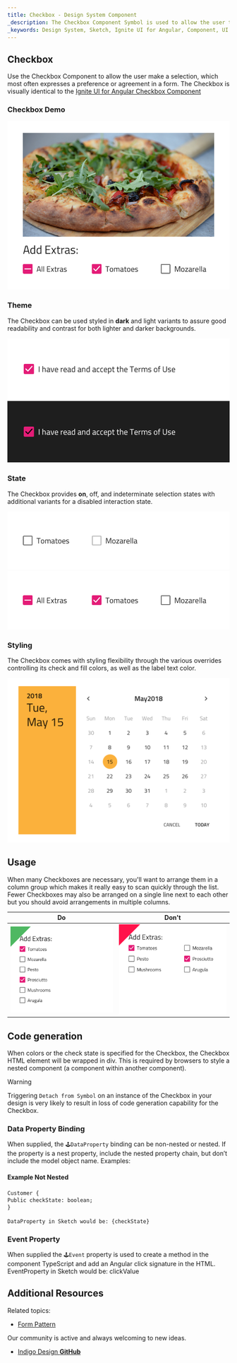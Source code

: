 ```yaml
---
title: Checkbox - Design System Component
_description: The Checkbox Component Symbol is used to allow the user to mark a selection. 
_keywords: Design System, Sketch, Ignite UI for Angular, Component, UI Library, Widgets
---
```


## Checkbox

Use the Checkbox Component to allow the user make a selection, which most often expresses a preference or agreement in a form. The Checkbox is visually identical to the [Ignite UI for Angular Checkbox Component](https://www.infragistics.com/products/ignite-ui-angular/angular/components/checkbox.html)

### Checkbox Demo

![](../images/checkbox_demo.png)

### Theme

The Checkbox can be used styled in **dark** and light variants to assure good readability and contrast for both lighter and darker backgrounds.

![](../images/checkbox_dark.png)
![](../images/checkbox_light.png)

### State

The Checkbox provides **on**, off, and indeterminate selection states with additional variants for a disabled interaction state.

![](../images/checkbox_states.png)
![](../images/checkbox_selection.png)

### Styling

The Checkbox comes with styling flexibility through the various overrides controlling its check and fill colors, as well as the label text color.

![](../images/calendar_styling.png)

## Usage

When many Checkboxes are necessary, you'll want to arrange them in a column group which makes it really easy to scan quickly through the list. Fewer Checkboxes may also be arranged on a single line next to each other but you should avoid arrangements in multiple columns.

| Do                              | Don't                             |
| ------------------------------- | --------------------------------- |
| ![](../images/checkbox_do1.png) | ![](../images/checkbox_dont1.png) |

## Code generation

When colors or the check state is specified for the Checkbox, the Checkbox HTML element will be wrapped in div. This is required by browsers to style a nested component (a component within another component).

> [!WARNING]
> Triggering `Detach from Symbol` on an instance of the Checkbox in your design is very likely to result in loss of code generation capability for the Checkbox.

### Data Property Binding

When supplied, the `🕹️DataProperty` binding can be non-nested or nested.
If the property is a nest property, include the nested property chain, but don’t include the model object name. Examples:

#### Example Not Nested

```PseudoCode
Customer {
Public checkState: boolean;
}

DataProperty in Sketch would be: {checkState}
```

### Event Property

When supplied the `🕹️Event` property is used to create a method in the component TypeScript and add an Angular click signature in the HTML.
EventProperty in Sketch would be: clickValue

## Additional Resources

Related topics:

- [Form Pattern](forms.md)
  <div class="divider--half"></div>

Our community is active and always welcoming to new ideas.

- [Indigo Design **GitHub**](https://github.com/IgniteUI/design-system-docfx)

